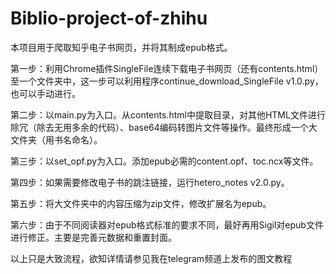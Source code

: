 # Biblio-project-of-zhihu

本项目用于爬取知乎电子书网页，并将其制成epub格式。

第一步：利用Chrome插件SingleFile连续下载电子书网页（还有contents.html）至一个文件夹中，这一步可以利用程序continue_download_SingleFile v1.0.py，也可以手动进行。

第二步：以main.py为入口。从contents.html中提取目录，对其他HTML文件进行除冗（除去无用多余的代码）、base64编码转图片文件等操作。最终形成一个大文件夹（用书名命名）。

第三步：以set_opf.py为入口。添加epub必需的content.opf、toc.ncx等文件。

第四步：如果需要修改电子书的跳注链接，运行hetero_notes v2.0.py。

第五步：将大文件夹中的内容压缩为zip文件，修改扩展名为epub。

第六步：由于不同阅读器对epub格式标准的要求不同，最好再用Sigil对epub文件进行修正。主要是完善元数据和重置封面。

以上只是大致流程，欲知详情请参见我在telegram频道上发布的图文教程
